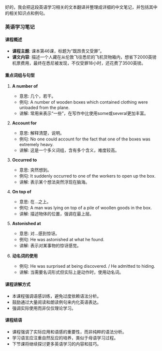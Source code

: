 好的，我会把这段英语学习相关的文本翻译并整理成详细的中文笔记，并包括其中的相关知识点和例句。

### 英语学习笔记

#### 课程概述
- **课程主题**: 课本第46课，标题为“既昂贵又受罪”。
- **课文内容**: 描述一个人藏在从伦敦飞往悉尼的飞机货物箱内，想省下2000英镑机票费用，最终在悉尼被发现，不仅受罪18小时，还花费了3500英镑。

#### 重点词组与句型
1. **A number of**
   - 意思: 几个，若干。
   - 例句: A number of wooden boxes which contained clothing were unloaded from the plane.
   - 讲解: 常用来表示“一些”，在写作中比使用some或several更加丰富。

2. **Account for**
   - 意思: 解释清楚，说明。
   - 例句: No one could account for the fact that one of the boxes was extremely heavy.
   - 讲解: 这是一个多义词组，含有多个含义，难度较高。

3. **Occurred to**
   - 意思: 突然想到。
   - 例句: It suddenly occurred to one of the workers to open up the box.
   - 讲解: 表示某个想法突然浮现在脑海。

4. **On top of**
   - 意思: 在…之上。
   - 例句: A man was lying on top of a pile of woollen goods in the box.
   - 讲解: 描述物体的位置，强调在最上层。

5. **Astonished at**
   - 意思: 对…感到惊讶。
   - 例句: He was astonished at what he found.
   - 讲解: 表示对某事物的惊讶感觉。

6. **动名词的使用**
   - 例句: He was surprised at being discovered. / He admitted to hiding.
   - 讲解: 当需要名词形式但实际上是动作时，使用动名词。

#### 课程讲解方式
- 本课程强调语感训练，避免过度依赖语法分析。
- 鼓励通过大量阅读和朗读例句来内化英语表达。
- 强调实际使用而非仅仅理论学习。

#### 课程结语
- 课程强调了实际应用和语感的重要性，而非纯粹的语法分析。
- 学习语言应注重自然反应的培养，类似于母语学习过程。
- 下节课将继续探讨更多英语学习的内容和技巧。